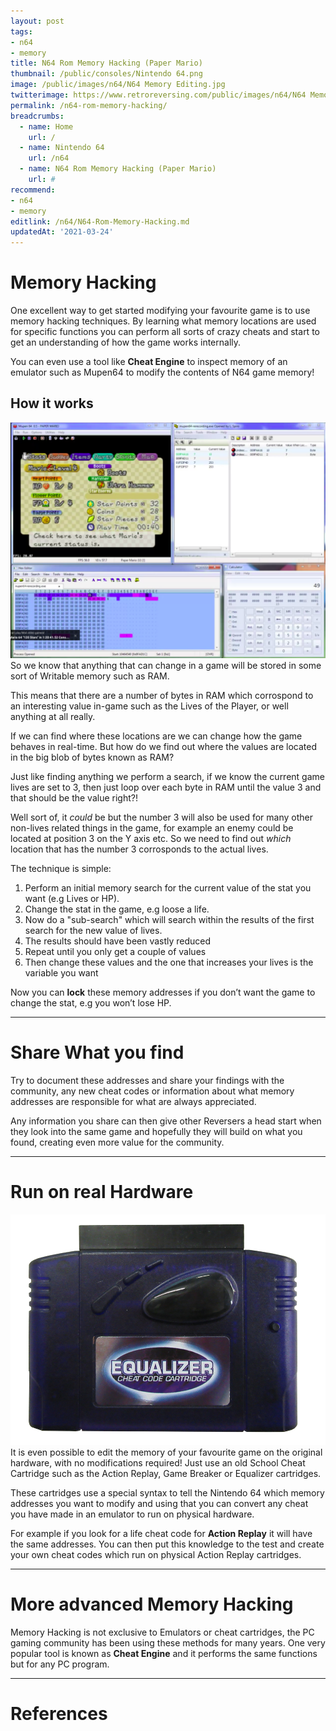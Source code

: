 ```yaml
---
layout: post
tags: 
- n64
- memory
title: N64 Rom Memory Hacking (Paper Mario)
thumbnail: /public/consoles/Nintendo 64.png
image: /public/images/n64/N64 Memory Editing.jpg
twitterimage: https://www.retroreversing.com/public/images/n64/N64 Memory Editing.jpg
permalink: /n64-rom-memory-hacking/
breadcrumbs:
  - name: Home
    url: /
  - name: Nintendo 64
    url: /n64
  - name: N64 Rom Memory Hacking (Paper Mario)
    url: #
recommend: 
- n64
- memory
editlink: /n64/N64-Rom-Memory-Hacking.md
updatedAt: '2021-03-24'
---
```

# Memory Hacking
One excellent way to get started modifying your favourite game is to use memory hacking techniques. By learning what memory locations are used for specific functions you can perform all sorts of crazy cheats and start to get an understanding of how the game works internally.

You can even use a tool like **Cheat Engine** to inspect memory of an emulator such as Mupen64 to modify the contents of N64 game memory!

## How it works
<section class="postSection">
    <img src="/public/OtJz1MlDMoYL7Wgc91mkg_img_0.png" class="wow slideInLeft postImage" />

 <div markdown="1">
 So we know that anything that can change in a game will be stored in some sort of Writable memory such as RAM.
 
 This means that there are a number of bytes in RAM which corrospond to an interesting value in-game such as the Lives of the Player, or well anything at all really.
 
 If we can find where these locations are we can change how the game behaves in real-time. But how do we find out where the values are located in the big blob of bytes known as RAM?
 
 Just like finding anything we perform a search, if we know the current game lives are set to 3, then just loop over each byte in RAM until the value 3 and that should be the value right?! 
 
 Well sort of, it *could* be but the number 3 will also be used for many other non-lives related things in the game, for example an enemy could be located at position 3 on the Y axis etc. So we need to find out *which* location that has the number 3 corrosponds to the actual lives.
 
The technique is simple:
1. Perform an initial memory search for the current value of the stat you want (e.g Lives or HP).
2. Change the stat in the game, e.g loose a life.
3. Now do a "sub-search" which will search within the results of the first search for the new value of lives.
4. The results should have been vastly reduced
5. Repeat until you only get a couple of values
6. Then change these values and the one that increases your lives is the variable you want

Now you can **lock** these memory addresses if you don’t want the game to change the stat, e.g you won’t lose HP.
 </div>
</section> 

---
# Share What you find
Try to document these addresses and share your findings with the community, any new cheat codes or information about what memory addresses are responsible for what are always appreciated.

Any information you share can then give other Reversers a head start when they look into the same game and hopefully they will build on what you found, creating even more value for the community.

---
# Run on real Hardware
<section class="postSection">
    <img src="/public/images/n64/Equalizer Cheat Code Cartridge.jpg" class="wow slideInLeft postImage" />

 <div markdown="1">
It is even possible to edit the memory of your favourite game on the original hardware, with no modifications required! Just use an old School Cheat Cartridge such as the Action Replay, Game Breaker or Equalizer cartridges. 

These cartridges use a special syntax to tell the Nintendo 64 which memory addresses you want to modify and using that you can convert any cheat you have made in an emulator to run on physical hardware.

For example if you look for a life cheat code for **Action Replay** it will have the same addresses. You can then put this knowledge to the test and create your own cheat codes which run on physical Action Replay cartridges.
 </div>
</section> 

---
# More advanced Memory Hacking
Memory Hacking is not exclusive to Emulators or cheat cartridges, the PC gaming community has been using these methods for many years. One very popular tool is known as **Cheat Engine** and it performs the same functions but for any PC program.

---
# References
[^1]: [Hacking Nintendo 64 ROMs - Memory Hacking Software MHS - YouTube](https://www.youtube.com/watch?v=AxRmQ3bbe1Q)

